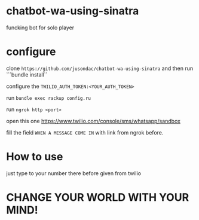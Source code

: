 # chatbot-wa-using-sinatra
funcking bot for solo player

# configure

clone ```https://github.com/jusondac/chatbot-wa-using-sinatra``` and then run ```bundle install``

configure the ```TWILIO_AUTH_TOKEN:<YOUR_AUTH_TOKEN>```

run ```bundle exec rackup config.ru```

run ```ngrok http <port>```

open this one
https://www.twilio.com/console/sms/whatsapp/sandbox

fill the field  ```WHEN A MESSAGE COME IN``` with link from ngrok before.

# How to use
just type to your number there before given from twilio

# CHANGE YOUR WORLD WITH YOUR MIND!
